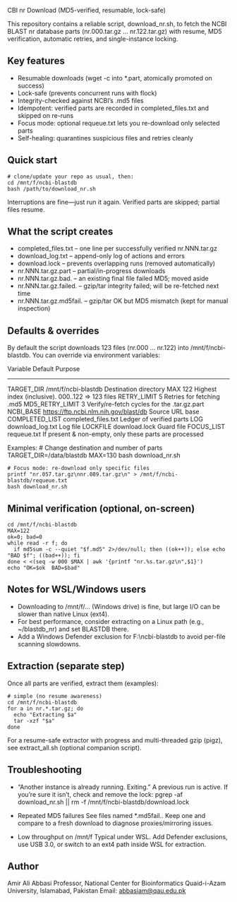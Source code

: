 CBI nr Download (MD5-verified, resumable, lock-safe)

This repository contains a reliable script, download_nr.sh, to fetch the NCBI BLAST nr database parts (nr.000.tar.gz … nr.122.tar.gz) with resume, MD5 verification, automatic retries, and single-instance locking.

Key features
------------
- Resumable downloads (wget -c into *.part, atomically promoted on success)
- Lock-safe (prevents concurrent runs with flock)
- Integrity-checked against NCBI’s .md5 files
- Idempotent: verified parts are recorded in completed_files.txt and skipped on re-runs
- Focus mode: optional requeue.txt lets you re-download only selected parts
- Self-healing: quarantines suspicious files and retries cleanly

Quick start
-----------
    # clone/update your repo as usual, then:
    cd /mnt/f/ncbi-blastdb
    bash /path/to/download_nr.sh

Interruptions are fine—just run it again. Verified parts are skipped; partial files resume.

What the script creates
-----------------------
- completed_files.txt – one line per successfully verified nr.NNN.tar.gz
- download_log.txt – append-only log of actions and errors
- download.lock – prevents overlapping runs (removed automatically)
- nr.NNN.tar.gz.part – partial/in-progress downloads
- nr.NNN.tar.gz.bad.<ts> – an existing final file failed MD5; moved aside
- nr.NNN.tar.gz.failed.<ts> – gzip/tar integrity failed; will be re-fetched next time
- nr.NNN.tar.gz.md5fail.<ts> – gzip/tar OK but MD5 mismatch (kept for manual inspection)

Defaults & overrides
--------------------
By default the script downloads 123 files (nr.000 … nr.122) into /mnt/f/ncbi-blastdb. You can override via environment variables:

Variable           Default                               Purpose
--------           -------                               -------
TARGET_DIR         /mnt/f/ncbi-blastdb                   Destination directory
MAX                122                                   Highest index (inclusive). 000..122 ⇒ 123 files
RETRY_LIMIT        5                                     Retries for fetching .md5
MD5_RETRY_LIMIT    3                                     Verify/re-fetch cycles for the .tar.gz.part
NCBI_BASE          https://ftp.ncbi.nlm.nih.gov/blast/db Source URL base
COMPLETED_LIST     completed_files.txt                   Ledger of verified parts
LOG                download_log.txt                      Log file
LOCKFILE           download.lock                         Guard file
FOCUS_LIST         requeue.txt                           If present & non-empty, only these parts are processed

Examples:
    # Change destination and number of parts
    TARGET_DIR=/data/blastdb MAX=130 bash download_nr.sh

    # Focus mode: re-download only specific files
    printf "nr.057.tar.gz\nnr.089.tar.gz\n" > /mnt/f/ncbi-blastdb/requeue.txt
    bash download_nr.sh

Minimal verification (optional, on-screen)
------------------------------------------
    cd /mnt/f/ncbi-blastdb
    MAX=122
    ok=0; bad=0
    while read -r f; do
      if md5sum -c --quiet "$f.md5" 2>/dev/null; then ((ok++)); else echo "BAD $f"; ((bad++)); fi
    done < <(seq -w 000 $MAX | awk '{printf "nr.%s.tar.gz\n",$1}')
    echo "OK=$ok  BAD=$bad"

Notes for WSL/Windows users
---------------------------
- Downloading to /mnt/f/... (Windows drive) is fine, but large I/O can be slower than native Linux (ext4).
- For best performance, consider extracting on a Linux path (e.g., ~/blastdb_nr) and set BLASTDB there.
- Add a Windows Defender exclusion for F:\ncbi-blastdb to avoid per-file scanning slowdowns.

Extraction (separate step)
--------------------------
Once all parts are verified, extract them (examples):

    # simple (no resume awareness)
    cd /mnt/f/ncbi-blastdb
    for a in nr.*.tar.gz; do
      echo "Extracting $a"
      tar -xzf "$a"
    done

For a resume-safe extractor with progress and multi-threaded gzip (pigz), see extract_all.sh (optional companion script).

Troubleshooting
---------------
- “Another instance is already running. Exiting.”
  A previous run is active. If you’re sure it isn’t, check and remove the lock:
      pgrep -af download_nr.sh || rm -f /mnt/f/ncbi-blastdb/download.lock

- Repeated MD5 failures
  See files named *.md5fail.<ts>. Keep one and compare to a fresh download to diagnose proxies/mirroring issues.

- Low throughput on /mnt/f
  Typical under WSL. Add Defender exclusions, use USB 3.0, or switch to an ext4 path inside WSL for extraction.

Author
------
Amir Ali Abbasi
Professor, National Center for Bioinformatics
Quaid-i-Azam University, Islamabad, Pakistan
Email: abbasiam@qau.edu.pk
